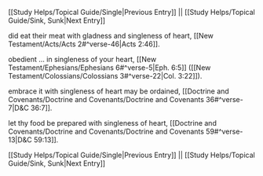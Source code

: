 [[Study Helps/Topical Guide/Single|Previous Entry]]  ||  [[Study Helps/Topical Guide/Sink, Sunk|Next Entry]]

 did eat their meat with gladness and singleness of heart, [[New Testament/Acts/Acts 2#^verse-46|Acts 2:46]].

 obedient ... in singleness of your heart, [[New Testament/Ephesians/Ephesians 6#^verse-5|Eph. 6:5]] ([[New Testament/Colossians/Colossians 3#^verse-22|Col. 3:22]]).

 embrace it with singleness of heart may be ordained, [[Doctrine and Covenants/Doctrine and Covenants/Doctrine and Covenants 36#^verse-7|D&C 36:7]].

 let thy food be prepared with singleness of heart, [[Doctrine and Covenants/Doctrine and Covenants/Doctrine and Covenants 59#^verse-13|D&C 59:13]].

[[Study Helps/Topical Guide/Single|Previous Entry]]  ||  [[Study Helps/Topical Guide/Sink, Sunk|Next Entry]]
